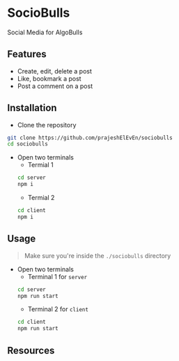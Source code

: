 # SocioBulls

Social Media for AlgoBulls

## Features

- Create, edit, delete a post
- Like, bookmark a post
- Post a comment on a post

## Installation

- Clone the repository

```bash
git clone https://github.com/prajeshElEvEn/sociobulls
cd sociobulls
```

- Open two terminals
  - Termial 1
  ```bash
  cd server
  npm i
  ```
  - Termial 2
  ```bash
  cd client
  npm i
  ```

## Usage

> Make sure you're inside the `./sociobulls` directory

- Open two terminals
  - Terminal 1 for `server`
  ```bash
  cd server
  npm run start
  ```
  - Terminal 2 for `client`
  ```bash
  cd client
  npm run start
  ```

## Resources
